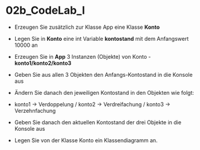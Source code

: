 # 02b_CodeLab_I

- Erzeugen Sie zusätzlich zur Klasse App eine Klasse **Konto**
- Legen Sie in **Konto** eine int Variable **kontostand** mit dem Anfangswert 10000 an
- Erzeugen Sie in **App** 3 Instanzen (Objekte) von Konto - **konto1/konto2/konto3**
- Geben Sie aus allen 3 Objekten den Anfangs-Kontostand in die Konsole aus
- Ändern Sie danach den jeweiligen Kontostand in den Objekten wie folgt:
-  konto1 → Verdoppelung / konto2 → Verdreifachung / konto3 → Verzehnfachung
- Geben Sie danach den aktuellen Kontostand der drei Objekte in die Konsole aus

- Legen Sie von der Klasse Konto ein Klassendiagramm an.
